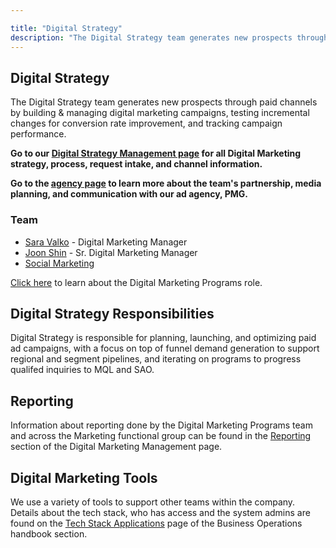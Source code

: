 ```yaml
---

title: "Digital Strategy"
description: "The Digital Strategy team generates new prospects through paid channels by building & managing digital marketing campaigns, testing incremental changes for conversion rate improvement, and tracking campaign performance."
---
```








## Digital Strategy

The Digital Strategy team generates new prospects through paid channels by building & managing digital marketing campaigns, testing incremental changes for conversion rate improvement, and tracking campaign performance.

**Go to our [Digital Strategy Management page](/handbook/marketing/integrated-marketing/digital-strategy/digital-strategy-management/) for all Digital Marketing strategy, process, request intake, and channel information.**

**Go to the [agency page](/handbook/marketing/integrated-marketing/digital-strategy/agency/) to learn more about the team's partnership, media planning, and communication with our ad agency, PMG.**

### Team

- [Sara Valko](https://gitlab.com/svalko) - Digital Marketing Manager
- [Joon Shin](https://gitlab.com/jshin3) - Sr. Digital Marketing Manager
- [Social Marketing](/handbook/marketing/integrated-marketing/digital-strategy/social-marketing/)

[Click here](/job-families/marketing/digital-marketing-programs-manager/) to learn about the Digital Marketing Programs role.

## Digital Strategy Responsibilities

Digital Strategy is responsible for planning, launching, and optimizing paid ad campaigns, with a focus on top of funnel demand generation to support regional and segment pipelines, and iterating on programs to progress qualifed inquiries to MQL and SAO.

## Reporting

Information about reporting done by the Digital Marketing Programs team and across the Marketing functional group can be found in the [Reporting](/handbook/marketing/integrated-marketing/digital-strategy/digital-strategy-management/#reporting) section of the Digital Marketing Management page.

## Digital Marketing Tools

We use a variety of tools to support other teams within the company. Details about the tech stack, who has access and the system admins are found on the [Tech Stack Applications](/handbook/business-technology/tech-stack-applications/) page of the Business Operations handbook section.
